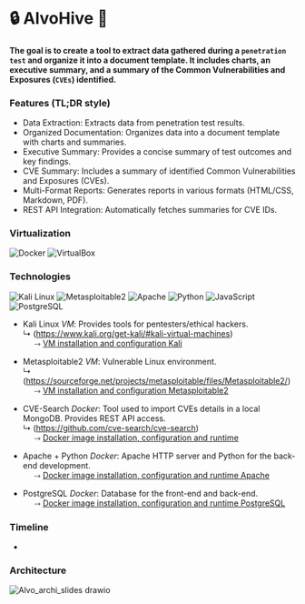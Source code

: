 

# :lock: AlvoHive :honey_pot:

#### The goal is to create a tool to extract data gathered during a ``penetration test`` and organize it into a document template. It includes  charts, an executive summary, and a summary of the Common Vulnerabilities and Exposures (``CVEs``) identified.

### Features (TL;DR style)
- Data Extraction: Extracts data from penetration test results.
- Organized Documentation: Organizes data into a document template with charts and summaries.
- Executive Summary: Provides a concise summary of test outcomes and key findings.
- CVE Summary: Includes a summary of identified Common Vulnerabilities and Exposures (CVEs).
- Multi-Format Reports: Generates reports in various formats (HTML/CSS, Markdown, PDF).
- REST API Integration: Automatically fetches summaries for CVE IDs.

### Virtualization

![Docker](https://img.shields.io/badge/docker-0091EA?style=for-the-badge&logo=docker&logoColor=white)
![VirtualBox](https://img.shields.io/badge/virtualbox-183A61?style=for-the-badge&logo=virtualbox&logoColor=white)

### Technologies
![Kali Linux](https://img.shields.io/badge/kali%20linux-557C94?style=for-the-badge&logo=kalilinux&logoColor=white)
![Metasploitable2](https://img.shields.io/badge/metasploitable2-0091EA?style=for-the-badge&logo=metasploit&logoColor=white)
![Apache](https://img.shields.io/badge/apache-D22128?style=for-the-badge&logo=apache&logoColor=white)
![Python](https://img.shields.io/badge/python-3776AB?style=for-the-badge&logo=python&logoColor=white)
![JavaScript](https://img.shields.io/badge/javascript-F7DF1E?style=for-the-badge&logo=javascript&logoColor=white)
![PostgreSQL](https://img.shields.io/badge/postgresql-316192?style=for-the-badge&logo=postgresql&logoColor=white)

- Kali Linux *VM*: Provides tools for pentesters/ethical hackers.\
    &#x21B3; (https://www.kali.org/get-kali/#kali-virtual-machines)
    \
    &nbsp;&nbsp;&nbsp;&nbsp;&nbsp;&#x2911; [VM installation and configuration Kali](documentation_infra/Kali_VirtualBox.md)


- Metasploitable2 *VM*: Vulnerable Linux environment.\
    &#x21B3; (https://sourceforge.net/projects/metasploitable/files/Metasploitable2/)
    \
    &nbsp;&nbsp;&nbsp;&nbsp;&nbsp;&#x2911; [VM installation and configuration Metasploitable2](documentation_infra/Metasploitable_VirtualBox.md)

- CVE-Search *Docker*:  Tool used to import CVEs details in a local MongoDB. Provides REST API access.\
    &#x21B3; (https://github.com/cve-search/cve-search)
    \
    &nbsp;&nbsp;&nbsp;&nbsp;&nbsp;&#x2911; [Docker image installation, configuration and runtime](documentation_infra/Cve-search_docker.md)

- Apache + Python *Docker*: Apache HTTP server and Python for the back-end development.
\
    &nbsp;&nbsp;&nbsp;&nbsp;&nbsp;&#x2911; [Docker image installation, configuration and runtime Apache](documentation_infra/Apache_Postgres_docker.md)
- PostgreSQL *Docker*: Database for the front-end and back-end.
\
    &nbsp;&nbsp;&nbsp;&nbsp;&nbsp;&#x2911; [Docker image installation, configuration and runtime PostgreSQL](documentation_infra/Apache_Postgres_docker.md)

### Timeline

-

### Architecture
![Alvo_archi_slides drawio](https://github.com/chloe0524/AlvoHive/assets/127857895/ec9952c4-6dca-4cb6-a3da-420c81fcc8ac)

